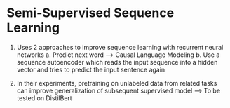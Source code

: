 # Semi-Supervised Sequence Learning

1. Uses 2 approaches to improve sequence learning with recurrent neural networks
	a. Predict next word --> Causal Language Modeling
	b. Use a sequence autoencoder which reads the input sequence into a hidden vector and tries to predict the input sentence again

2. In their experiments, pretraining on unlabeled data from related tasks can improve generalization of subsequent supervised model --> To be tested on DistilBert
